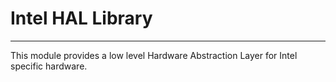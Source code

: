 # Intel HAL Library #
*****************

This module provides a low level Hardware Abstraction Layer for Intel specific
hardware.
